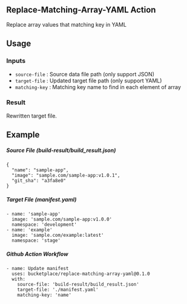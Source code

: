 Replace-Matching-Array-YAML Action
----
Replace array values that matching key in YAML


## Usage
### Inputs
- `source-file` : Source data file path (only support JSON)
- `target-file` : Updated target file path (only support YAML)
- `matching-key` : Matching key name to find in each element of array

### Result
Rewritten target file.

## Example
##### Source File (build-result/build_result.json)
```
{
  "name": "sample-app",
  "image": "sample.com/sample-app:v1.0.1",
  "git_sha": "a3fa8e0"
}
```

##### Target File (manifest.yaml)
```
- name: 'sample-app'
  image: 'sample.com/sample-app:v1.0.0'
  namespace: 'development'
- name: 'example'
  image: 'sample.com/example:latest'
  namespace: 'stage'
```

##### Github Action Workflow
```
- name: Update manifest
  uses: bucketplace/replace-matching-array-yaml@0.1.0
  with:
    source-file: 'build-result/build_result.json'
    target-file: './manifest.yaml'
    matching-key: 'name'
```
